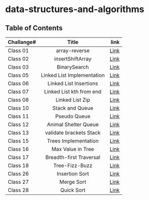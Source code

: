 # data-structures-and-algorithms
## Table of Contents 

| **Challange#**   |      **Title**      |                                **link**                                   |
|------------------|:-------------------:|--------------------------------------------------------------------------:|
| Class 01         | array-reverse       | [Link](https://github.com/AlaaYlula/data-structures-and-algorithms_new/blob/main/Challenge%231/README.md)  |
| Class 02         | insertShiftArray    | [Link](https://github.com/AlaaYlula/data-structures-and-algorithms_new/blob/main/Challenge%232/README.md)  |
| Class 03         | BinarySearch        | [Link](https://github.com/AlaaYlula/data-structures-and-algorithms_new/blob/main/Challenge%233/README.md)  |
| Class 05         | Linked List Implementation        | [Link](https://github.com/AlaaYlula/data-structures-and-algorithms_new/blob/main/Challenge%234/README4.md)  |
| Class 06         | Linked List Insertions        | [Link](https://github.com/AlaaYlula/data-structures-and-algorithms/blob/main/Challenge%236/README.md)  |
| Class 07         | Linked List kth from end        | [Link](https://github.com/AlaaYlula/data-structures-and-algorithms/tree/main/Challenge%237)  |
| Class 08        | Linked List Zip        | [Link](https://github.com/AlaaYlula/data-structures-and-algorithms/tree/main/Challenge%238)  |
| Class 10       | Stack and Queue        | [Link](https://github.com/AlaaYlula/data-structures-and-algorithms/tree/main/Challenge%2310)  |
| Class 11       | Pseudo Queue        | [Link](https://github.com/AlaaYlula/data-structures-and-algorithms/tree/main/Challenge%2311)  |
| Class 12       |  Animal Shelter Queue        | [Link](https://github.com/AlaaYlula/data-structures-and-algorithms/tree/main/Challenge%2312)  |
| Class 13       |  validate brackets Stack        | [Link](https://github.com/AlaaYlula/data-structures-and-algorithms/tree/main/Challenge%2313)  |
| Class 15       |  Trees Implementation        | [Link](https://github.com/AlaaYlula/data-structures-and-algorithms/tree/main/Challenge%2315)  |
| Class 16       |  Max Value in Tree        | [Link](https://github.com/AlaaYlula/data-structures-and-algorithms/tree/main/Challenge%2316)  |
| Class 17       |  Breadth-first Traversal   | [Link](https://github.com/AlaaYlula/data-structures-and-algorithms/tree/main/Challenge%2317)  |
| Class 18       |  Tree-Fizz-Buzz   | [Link](https://github.com/AlaaYlula/data-structures-and-algorithms/tree/main/Challenge%2318)  |
| Class 26       |  Insertion Sort   | [Link](https://github.com/AlaaYlula/data-structures-and-algorithms/tree/main/Challenge%2326)  |
| Class 27       |  Merge Sort   | [Link](https://github.com/AlaaYlula/data-structures-and-algorithms/tree/main/Challenge%2327)  |
| Class 28       |  Quick Sort   | [Link](https://github.com/AlaaYlula/data-structures-and-algorithms/tree/main/Challenge%2328)  |